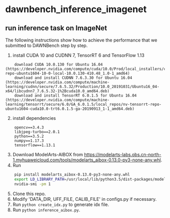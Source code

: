 # dawnbench_inference_imagenet
## run inference task on ImageNet

The following instructions show how to achieve the performance that we submitted to DAWNBench step by step.
1. install CUDA 10 and CUDNN 7, TensorRT 6 and TensorFlow 1.13
```
    download CUDA 10.0.130 for Ubuntu 16.04  (https://developer.nvidia.com/compute/cuda/10.0/Prod/local_installers/cuda-repo-ubuntu1604-10-0-local-10.0.130-410.48_1.0-1_amd64)
    download and install CUDNN 7.6.3.30 for Ubuntu 16.04 (https://developer.nvidia.com/compute/machine-learning/cudnn/secure/7.6.5.32/Production/10.0_20191031/Ubuntu16_04-x64/libcudnn7_7.6.5.32-1%2Bcuda10.0_amd64.deb)
    download and install TensorRT 6.0.1.5 for Ubuntu 16.04 (https://developer.nvidia.com/compute/machine-learning/tensorrt/secure/6.0/GA_6.0.1.5/local_repos/nv-tensorrt-repo-ubuntu1604-cuda10.0-trt6.0.1.5-ga-20190913_1-1_amd64.deb)
```
2. install dependencies
```
	opencv==3.4.3
	libjpeg-turbo==2.0.1
	python==3.5.2 
	numpy==1.17.3 
	tensorflow==1.13.1 
```
3. Download ModelArts-AIBOX from https://modelarts-labs.obs.cn-north-1.myhuaweicloud.com/tools/modelarts_aibox-0.13.0-py3-none-any.whl.
4. Run
```bash
	pip install modelarts_aibox-0.13.0-py3-none-any.whl
	export LD_LIBRARY_PATH=/usr/local/lib/python3.5/dist-packages/modelarts/aibox:/usr/local/lib/python3.5/dist-packages/modelarts/aibox/operator/:/usr/local/cuda/lib64/:${LD_LIBRARY_PATH}
	nvidia-smi -pm 1
```
5. Clone this repo. 
6. Modify 'DATA_DIR, UFF_FILE, CALIB_FILE' in configs.py if necessary.
7. Run `python create_idx.py` to generate idx file. 
8. Run `python inference_aibox.py`.
